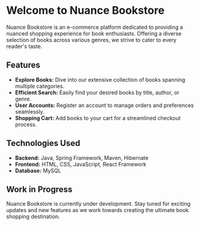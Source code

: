 # Welcome to Nuance Bookstore

Nuance Bookstore is an e-commerce platform dedicated to providing a nuanced shopping experience for book enthusiasts. Offering a diverse selection of books across various genres, we strive to cater to every reader's taste.

## Features

- **Explore Books:** Dive into our extensive collection of books spanning multiple categories.
- **Efficient Search:** Easily find your desired books by title, author, or genre.
- **User Accounts:** Register an account to manage orders and preferences seamlessly.
- **Shopping Cart:** Add books to your cart for a streamlined checkout process.

## Technologies Used

- **Backend:** Java, Spring Framework, Maven, Hibernate
- **Frontend:** HTML, CSS, JavaScript, React Framework
- **Database:** MySQL

## Work in Progress

Nuance Bookstore is currently under development. Stay tuned for exciting updates and new features as we work towards creating the ultimate book shopping destination.

